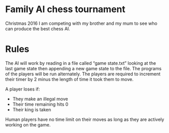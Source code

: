 # Family AI chess tournament
Christmas 2016 I am competing with my brother and my mum to see who can produce the best chess AI.

# Rules
The AI will work by reading in a file called “game state.txt”
looking at the last game state then appending a new game state to the file.
The programs of the players will be run alternately.
The players are required to increment their timer by 2 minus the length of time it took them to move.

A player loses if:
- They make an illegal move
- Their time remaining hits 0
- Their king is taken

Human players have no time limit on their moves as long as they are actively working on the game.
